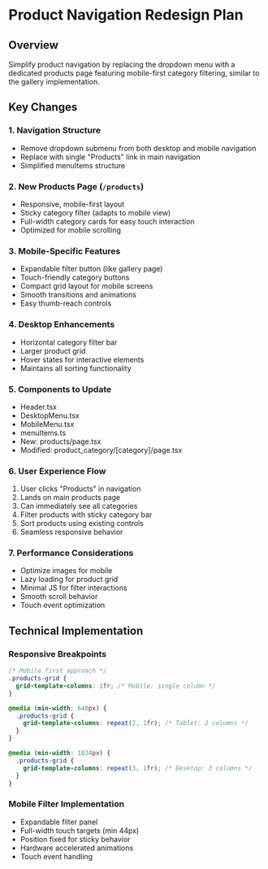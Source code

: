 # Product Navigation Redesign Plan

## Overview

Simplify product navigation by replacing the dropdown menu with a dedicated products page featuring mobile-first category filtering, similar to the gallery implementation.

## Key Changes

### 1. Navigation Structure

- Remove dropdown submenu from both desktop and mobile navigation
- Replace with single "Products" link in main navigation
- Simplified menuItems structure

### 2. New Products Page (`/products`)

- Responsive, mobile-first layout
- Sticky category filter (adapts to mobile view)
- Full-width category cards for easy touch interaction
- Optimized for mobile scrolling

### 3. Mobile-Specific Features

- Expandable filter button (like gallery page)
- Touch-friendly category buttons
- Compact grid layout for mobile screens
- Smooth transitions and animations
- Easy thumb-reach controls

### 4. Desktop Enhancements

- Horizontal category filter bar
- Larger product grid
- Hover states for interactive elements
- Maintains all sorting functionality

### 5. Components to Update

- Header.tsx
- DesktopMenu.tsx
- MobileMenu.tsx
- menuItems.ts
- New: products/page.tsx
- Modified: product_category/[category]/page.tsx

### 6. User Experience Flow

1. User clicks "Products" in navigation
2. Lands on main products page
3. Can immediately see all categories
4. Filter products with sticky category bar
5. Sort products using existing controls
6. Seamless responsive behavior

### 7. Performance Considerations

- Optimize images for mobile
- Lazy loading for product grid
- Minimal JS for filter interactions
- Smooth scroll behavior
- Touch event optimization

## Technical Implementation

### Responsive Breakpoints

```css
/* Mobile first approach */
.products-grid {
  grid-template-columns: 1fr; /* Mobile: single column */
}

@media (min-width: 640px) {
  .products-grid {
    grid-template-columns: repeat(2, 1fr); /* Tablet: 2 columns */
  }
}

@media (min-width: 1024px) {
  .products-grid {
    grid-template-columns: repeat(3, 1fr); /* Desktop: 3 columns */
  }
}
```

### Mobile Filter Implementation

- Expandable filter panel
- Full-width touch targets (min 44px)
- Position fixed for sticky behavior
- Hardware accelerated animations
- Touch event handling
